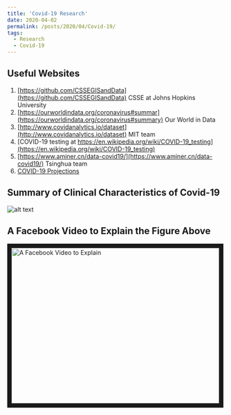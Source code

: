 ```yaml
---
title: 'Covid-19 Research'
date: 2020-04-02
permalink: /posts/2020/04/Covid-19/
tags:
  - Research
  - Covid-19
---
```


Useful Websites
------
1. [https://github.com/CSSEGISandData](https://github.com/CSSEGISandData) CSSE at Johns Hopkins University
1. [https://ourworldindata.org/coronavirus#summar](https://ourworldindata.org/coronavirus#summary) Our World in Data
1. [http://www.covidanalytics.io/dataset](http://www.covidanalytics.io/dataset)  MIT team
1. [COVID-19 testing at https://en.wikipedia.org/wiki/COVID-19_testing](https://en.wikipedia.org/wiki/COVID-19_testing)
1. [https://www.aminer.cn/data-covid19/](https://www.aminer.cn/data-covid19/) Tsinghua team
1. [COVID-19 Projections](http://covid19.healthdata.org/united-states-of-america)


Summary of Clinical Characteristics of Covid-19
------

![alt text](http://zhanksun.github.io/images/Covid_chart.jpg "Summary of Clinical Characteristics of Covid-19")


A Facebook Video to Explain the Figure Above
------

<a href="https://www.facebook.com/TND/videos/217590432679487/" target="_blank"><img src="http://zhanksun.github.io/images/Covid_chart.jpg"
alt="A Facebook Video to Explain" width="480" height="360" border="10" /></a>
